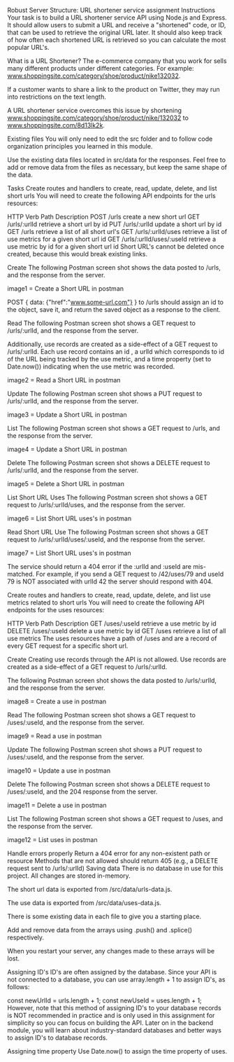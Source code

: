 Robust Server Structure: URL shortener service assignment
Instructions
Your task is to build a URL shortener service API using Node.js and Express. It should allow users to submit a URL and receive a "shortened" code, or ID, that can be used to retrieve the original URL later. It should also keep track of how often each shortened URL is retrieved so you can calculate the most popular URL's.

What is a URL Shortener?
The e-commerce company that you work for sells many different products under different categories. For example: www.shoppingsite.com/category/shoe/product/nike132032.

If a customer wants to share a link to the product on Twitter, they may run into restrictions on the text length.

A URL shortener service overcomes this issue by shortening www.shoppingsite.com/category/shoe/product/nike/132032 to www.shoppingsite.com/8d13lk2k.

Existing files
You will only need to edit the src folder and to follow code organization principles you learned in this module.

Use the existing data files located in src/data for the responses. Feel free to add or remove data from the files as necessary, but keep the same shape of the data.

Tasks
Create routes and handlers to create, read, update, delete, and list short urls
You will need to create the following API endpoints for the urls resources:

HTTP Verb	Path	Description
POST	/urls	create a new short url
GET	/urls/:urlId	retrieve a short url by id
PUT	/urls/:urlId	update a short url by id
GET	/urls	retrieve a list of all short url's
GET	/urls/:urlId/uses	retrieve a list of use metrics for a given short url id
GET	/urls/:urlId/uses/:useId	retrieve a use metric by id for a given short url id
Short URL's cannot be deleted once created, because this would break existing links.

Create
The following Postman screen shot shows the data posted to /urls, and the response from the server.

image1 = Create a Short URL in postman

POST { data: {"href":"www.some-url.com"} } to /urls should assign an id to the object, save it, and return the saved object as a response to the client.

Read
The following Postman screen shot shows a GET request to /urls/:urlId, and the response from the server.

Additionally, use records are created as a side-effect of a GET request to /urls/:urlId. Each use record contains an id , a urlId which corresponds to id of the URL being tracked by the use metric, and a time property (set to Date.now()) indicating when the use metric was recorded.

image2 = Read a Short URL in postman

Update
The following Postman screen shot shows a PUT request to /urls/:urlId, and the response from the server.

image3 = Update a Short URL in postman

List
The following Postman screen shot shows a GET request to /urls, and the response from the server.

image4 = Update a Short URL in postman

Delete
The following Postman screen shot shows a DELETE request to /urls/:urlId, and the response from the server.

image5 = Delete a Short URL in postman

List Short URL Uses
The following Postman screen shot shows a GET request to /urls/:urlId/uses, and the response from the server.

image6 = List Short URL uses's in postman

Read Short URL Use
The following Postman screen shot shows a GET request to /urls/:urlId/uses/:useId, and the response from the server.

image7 = List Short URL uses's in postman

The service should return a 404 error if the :urlId and :useId are mis-matched. For example, if you send a GET request to /42/uses/79 and useId 79 is NOT associated with urlId 42 the server should respond with 404.

Create routes and handlers to create, read, update, delete, and list use metrics related to short urls
You will need to create the following API endpoints for the uses resources:

HTTP Verb	Path	Description
GET	/uses/:useId	retrieve a use metric by id
DELETE	/uses/:useId	delete a use metric by id
GET	/uses	retrieve a list of all use metrics
The uses resources have a path of /uses and are a record of every GET request for a specific short url.

Create
Creating use records through the API is not allowed. Use records are created as a side-effect of a GET request to /urls/:urlId.

The following Postman screen shot shows the data posted to /urls/:urlId, and the response from the server.

image8 = Create a use in postman

Read
The following Postman screen shot shows a GET request to /uses/:useId, and the response from the server.

image9 = Read a use in postman

Update
The following Postman screen shot shows a PUT request to /uses/:useId, and the response from the server.

image10 = Update a use in postman

Delete
The following Postman screen shot shows a DELETE request to /uses/:useId, and the 204 response from the server.

image11 = Delete a use in postman

List
The following Postman screen shot shows a GET request to /uses, and the response from the server.

image12 = List uses in postman

Handle errors properly
Return a 404 error for any non-existent path or resource
Methods that are not allowed should return 405 (e.g., a DELETE request sent to /urls/:urlId)
Saving data
There is no database in use for this project. All changes are stored in-memory.

The short url data is exported from /src/data/urls-data.js.

The use data is exported from /src/data/uses-data.js.

There is some existing data in each file to give you a starting place.

Add and remove data from the arrays using .push() and .splice() respectively.

When you restart your server, any changes made to these arrays will be lost.

Assigning ID's
ID's are often assigned by the database. Since your API is not connected to a database, you can use array.length + 1 to assign ID's, as follows:

const newUrlId = urls.length + 1;
const newUseId = uses.length + 1;
However, note that this method of assigning ID's to your database records is NOT recommended in practice and is only used in this assignment for simplicity so you can focus on building the API. Later on in the backend module, you will learn about industry-standard databases and better ways to assign ID's to database records.

Assigning time property
Use Date.now() to assign the time property of uses.